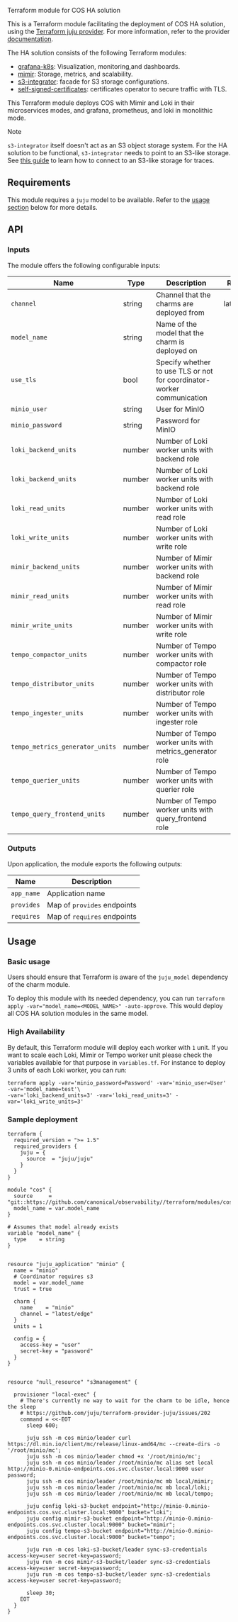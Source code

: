 Terraform module for COS HA solution

This is a Terraform module facilitating the deployment of COS HA solution, using the [Terraform juju provider](https://github.com/juju/terraform-provider-juju/). For more information, refer to the provider [documentation](https://registry.terraform.io/providers/juju/juju/latest/docs).

The HA solution consists of the following Terraform modules:
- [grafana-k8s](https://github.com/canonical/grafana-k8s-operator): Visualization, monitoring,and dashboards.
- [mimir](https://github.com/canonical/observability/tree/main/terraform/modules/mimir): Storage, metrics, and scalability.
- [s3-integrator](https://github.com/canonical/s3-integrator): facade for S3 storage configurations.
- [self-signed-certificates](https://github.com/canonical/self-signed-certificates-operator): certificates operator to secure traffic with TLS.

This Terraform module deploys COS with Mimir and Loki in their microservices modes, and grafana, prometheus, and loki in monolithic mode.

> [!NOTE]
> `s3-integrator` itself doesn't act as an S3 object storage system. For the HA solution to be functional, `s3-integrator` needs to point to an S3-like storage. See [this guide](https://discourse.charmhub.io/t/cos-lite-docs-set-up-minio/15211) to learn how to connect to an S3-like storage for traces.

## Requirements
This module requires a `juju` model to be available. Refer to the [usage section](#usage) below for more details.

## API

### Inputs
The module offers the following configurable inputs:

| Name | Type | Description | Required |
| - | - | - | - |
| `channel` | string | Channel that the charms are deployed from | latest/edge |
| `model_name` | string | Name of the model that the charm is deployed on |  |
| `use_tls` | bool | Specify whether to use TLS or not for coordinator-worker communication |
| `minio_user` | string | User for MinIO |
| `minio_password` | string | Password for MinIO |
| `loki_backend_units` | number | Number of Loki worker units with backend role |
| `loki_backend_units` | number | Number of Loki worker units with backend role |
| `loki_read_units` | number | Number of Loki worker units with read role |
| `loki_write_units` | number | Number of Loki worker units with write role |
| `mimir_backend_units` | number | Number of Mimir worker units with backend role |
| `mimir_read_units` | number | Number of Mimir worker units with read role |
| `mimir_write_units` | number | Number of Mimir worker units with write role |
| `tempo_compactor_units` | number | Number of Tempo worker units with compactor role |
| `tempo_distributor_units` | number | Number of Tempo worker units with distributor role |
| `tempo_ingester_units` | number | Number of Tempo worker units with ingester role |
| `tempo_metrics_generator_units` | number | Number of Tempo worker units with metrics_generator role |
| `tempo_querier_units` | number | Number of Tempo worker units with querier role |
| `tempo_query_frontend_units` | number | Number of Tempo worker units with query_frontend role |



### Outputs
Upon application, the module exports the following outputs:

| Name | Description |
| - | - |
| `app_name`|  Application name |
| `provides`| Map of `provides` endpoints |
| `requires`|  Map of `requires` endpoints |

## Usage


### Basic usage

Users should ensure that Terraform is aware of the `juju_model` dependency of the charm module.

To deploy this module with its needed dependency, you can run `terraform apply -var="model_name=<MODEL_NAME>" -auto-approve`. This would deploy all COS HA solution modules in the same model.

### High Availability

By default, this Terraform module will deploy each worker with `1` unit. If you want to scale each Loki, Mimir or Tempo worker unit please check the variables available for that purpose in `variables.tf`. For instance to deploy 3 units of each Loki worker, you can run:

```shell
terraform apply -var='minio_password=Password' -var='minio_user=User' -var='model_name=test'\
-var='loki_backend_units=3' -var='loki_read_units=3' -var='loki_write_units=3'
```


### Sample deployment

```hcl
terraform {
  required_version = ">= 1.5"
  required_providers {
    juju = {
      source  = "juju/juju"
    }
  }
}

module "cos" {
  source     = "git::https://github.com/canonical/observability//terraform/modules/cos"
  model_name = var.model_name
}

# Assumes that model already exists
variable "model_name" {
  type    = string
}


resource "juju_application" "minio" {
  name = "minio"
  # Coordinator requires s3
  model = var.model_name
  trust = true

  charm {
	name	= "minio"
	channel = "latest/edge"
  }
  units = 1

  config = {
	access-key = "user"
	secret-key = "password"
  }
}


resource "null_resource" "s3management" {

  provisioner "local-exec" {
    # There's currently no way to wait for the charm to be idle, hence the sleep
    # https://github.com/juju/terraform-provider-juju/issues/202
    command = <<-EOT
      sleep 600;

      juju ssh -m cos minio/leader curl https://dl.min.io/client/mc/release/linux-amd64/mc --create-dirs -o '/root/minio/mc';
      juju ssh -m cos minio/leader chmod +x '/root/minio/mc';
      juju ssh -m cos minio/leader /root/minio/mc alias set local http://minio-0.minio-endpoints.cos.svc.cluster.local:9000 user password;
      juju ssh -m cos minio/leader /root/minio/mc mb local/mimir;
      juju ssh -m cos minio/leader /root/minio/mc mb local/loki;
      juju ssh -m cos minio/leader /root/minio/mc mb local/tempo;

      juju config loki-s3-bucket endpoint="http://minio-0.minio-endpoints.cos.svc.cluster.local:9000" bucket="loki";
      juju config mimir-s3-bucket endpoint="http://minio-0.minio-endpoints.cos.svc.cluster.local:9000" bucket="mimir";
      juju config tempo-s3-bucket endpoint="http://minio-0.minio-endpoints.cos.svc.cluster.local:9000" bucket="tempo";

      juju run -m cos loki-s3-bucket/leader sync-s3-credentials access-key=user secret-key=password;
      juju run -m cos mimir-s3-bucket/leader sync-s3-credentials access-key=user secret-key=password;
      juju run -m cos tempo-s3-bucket/leader sync-s3-credentials access-key=user secret-key=password;

      sleep 30;
    EOT
  }
}
```
